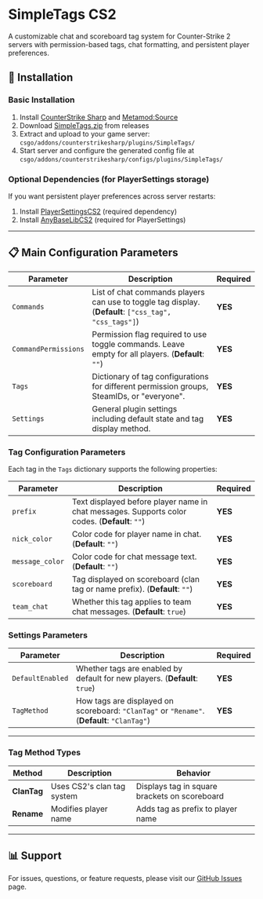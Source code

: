 # SimpleTags CS2
A customizable chat and scoreboard tag system for Counter-Strike 2 servers with permission-based tags, chat formatting, and persistent player preferences.

## 🚀 Installation

### Basic Installation
1. Install [CounterStrike Sharp](https://github.com/roflmuffin/CounterStrikeSharp) and [Metamod:Source](https://www.sourcemm.net/downloads.php/?branch=master)
2. Download [SimpleTags.zip](https://github.com/wiruwiru/SimpleTags-CS2/releases/latest) from releases
3. Extract and upload to your game server: `csgo/addons/counterstrikesharp/plugins/SimpleTags/`
4. Start server and configure the generated config file at `csgo/addons/counterstrikesharp/configs/plugins/SimpleTags/`

### Optional Dependencies (for PlayerSettings storage)
If you want persistent player preferences across server restarts:
1. Install [PlayerSettingsCS2](https://github.com/NickFox007/PlayerSettingsCS2/releases/latest) (required dependency)
2. Install [AnyBaseLibCS2](https://github.com/NickFox007/AnyBaseLibCS2/releases/latest) (required for PlayerSettings)

---

## 📋 Main Configuration Parameters

| Parameter            | Description                                                                                       | Required |
|----------------------|---------------------------------------------------------------------------------------------------|----------|
| `Commands`           | List of chat commands players can use to toggle tag display. (**Default**: `["css_tag", "css_tags"]`) | **YES**  |
| `CommandPermissions` | Permission flag required to use toggle commands. Leave empty for all players. (**Default**: `""`) | **YES**  |
| `Tags`               | Dictionary of tag configurations for different permission groups, SteamIDs, or "everyone". | **YES**  |
| `Settings`           | General plugin settings including default state and tag display method. | **YES**  |

### Tag Configuration Parameters
Each tag in the `Tags` dictionary supports the following properties:

| Parameter         | Description                                                                                         | Required |
|-------------------|-----------------------------------------------------------------------------------------------------|----------|
| `prefix`          | Text displayed before player name in chat messages. Supports color codes. (**Default**: `""`) | **YES**  |
| `nick_color`      | Color code for player name in chat. (**Default**: `""`) | **YES**  |
| `message_color`   | Color code for chat message text. (**Default**: `""`) | **YES**  |
| `scoreboard`      | Tag displayed on scoreboard (clan tag or name prefix). (**Default**: `""`) | **YES**  |
| `team_chat`       | Whether this tag applies to team chat messages. (**Default**: `true`) | **YES**  |

### Settings Parameters
| Parameter         | Description                                                                                         | Required |
|-------------------|-----------------------------------------------------------------------------------------------------|----------|
| `DefaultEnabled`  | Whether tags are enabled by default for new players. (**Default**: `true`) | **YES**  |
| `TagMethod`       | How tags are displayed on scoreboard: `"ClanTag"` or `"Rename"`. (**Default**: `"ClanTag"`) | **YES**  |

---

### Tag Method Types

| Method | Description | Behavior |
|--------|-------------|----------|
| **ClanTag** | Uses CS2's clan tag system | Displays tag in square brackets on scoreboard |
| **Rename** | Modifies player name | Adds tag as prefix to player name |

---

## 📊 Support

For issues, questions, or feature requests, please visit our [GitHub Issues](https://github.com/wiruwiru/SimpleTags-CS2/issues) page.